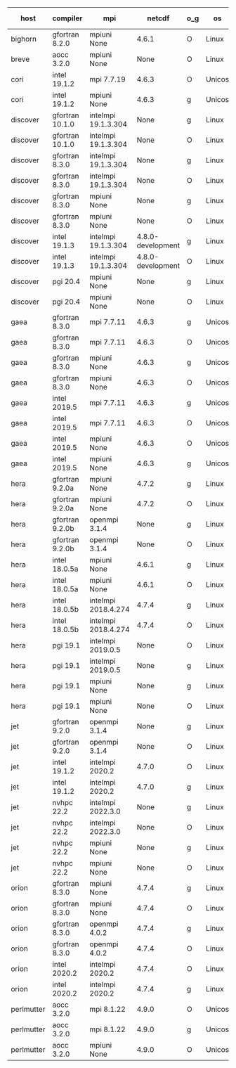 

| host     | compiler                              | mpi                      | netcdf        | o_g        | os       | build       | u_pass          | u_fail          | s_pass            | s_fail            | e_pass             | e_fail             | nuopc_pass       | nuopc_fail       | artifacts link          |
|----------|---------------------------------------|--------------------------|---------------|------------|----------|-------------|-----------------|-----------------|-------------------|-------------------|--------------------|--------------------|------------------|------------------|-------------------------|
| bighorn | gfortran 8.2.0 | mpiuni None  | 4.6.1  | O | Linux | PASS | 12317 | 0 | 8 | 0 | 43 | 0 | None | None | <a href="https://github.com/esmf-org/esmf-test-artifacts/tree/db448048090b2995a5441dfdab9373b720ee797a/patch_8.4.1/gfortran/8.2.0/O/mpiuni/None" target="_blank">db44804</a> | 
| breve | aocc 3.2.0 | mpiuni None  | None  | O | Linux | PASS | None | None | None | None | None | None | None | None | <a href="https://github.com/esmf-org/esmf-test-artifacts/tree/ff04dca4648d46da614de9c4a7405705cba10c6f/patch_8.4.1/aocc/3.2.0/O/mpiuni/None" target="_blank">ff04dca</a> | 
| cori | intel 19.1.2 | mpi 7.7.19  | 4.6.3  | O | Unicos | PASS | None | None | None | None | None | None | None | None | <a href="https://github.com/esmf-org/esmf-test-artifacts/tree/58fa73c8844d92f6f952d6c2016aef8d0b5a6551/patch_8.4.1/intel/19.1.2/O/mpi/7.7.19" target="_blank">58fa73c</a> | 
| cori | intel 19.1.2 | mpiuni None  | 4.6.3  | g | Unicos | PASS | None | None | None | None | None | None | None | None | <a href="https://github.com/esmf-org/esmf-test-artifacts/tree/8211596612302033a6be116cd09955a05df21e3e/patch_8.4.1/intel/19.1.2/g/mpiuni/None" target="_blank">8211596</a> | 
| discover | gfortran 10.1.0 | intelmpi 19.1.3.304  | None  | g | Linux | PASS | 13858 | 15 | 49 | 0 | 80 | 0 | 52 | 0 | <a href="https://github.com/esmf-org/esmf-test-artifacts/tree/be875de87825a2127d90bdff68c7411c70f7ad30/patch_8.4.1/gfortran/10.1.0/g/intelmpi/19.1.3.304" target="_blank">be875de</a> | 
| discover | gfortran 10.1.0 | intelmpi 19.1.3.304  | None  | O | Linux | PASS | 13858 | 15 | 49 | 0 | 80 | 0 | 52 | 0 | <a href="https://github.com/esmf-org/esmf-test-artifacts/tree/6564f9476baf926075b9003dc0d7bf9c692afc2a/patch_8.4.1/gfortran/10.1.0/O/intelmpi/19.1.3.304" target="_blank">6564f94</a> | 
| discover | gfortran 8.3.0 | intelmpi 19.1.3.304  | None  | g | Linux | PASS | 13858 | 15 | 49 | 0 | 80 | 0 | 52 | 0 | <a href="https://github.com/esmf-org/esmf-test-artifacts/tree/55ed15e958a5b587b24940f1828b40e693d93663/patch_8.4.1/gfortran/8.3.0/g/intelmpi/19.1.3.304" target="_blank">55ed15e</a> | 
| discover | gfortran 8.3.0 | intelmpi 19.1.3.304  | None  | O | Linux | PASS | 13858 | 15 | 49 | 0 | 80 | 0 | 52 | 0 | <a href="https://github.com/esmf-org/esmf-test-artifacts/tree/47054e5aac897bcc08276bea627ac42c20468fec/patch_8.4.1/gfortran/8.3.0/O/intelmpi/19.1.3.304" target="_blank">47054e5</a> | 
| discover | gfortran 8.3.0 | mpiuni None  | None  | g | Linux | PASS | 12317 | 0 | 8 | 0 | 43 | 0 | None | None | <a href="https://github.com/esmf-org/esmf-test-artifacts/tree/85e73abca36adf0c4e8c9b7f096dcdb5c51f90cf/patch_8.4.1/gfortran/8.3.0/g/mpiuni/None" target="_blank">85e73ab</a> | 
| discover | gfortran 8.3.0 | mpiuni None  | None  | O | Linux | PASS | 12317 | 0 | 8 | 0 | 43 | 0 | None | None | <a href="https://github.com/esmf-org/esmf-test-artifacts/tree/464435663d4c97833fd7004529b48a61d9b10149/patch_8.4.1/gfortran/8.3.0/O/mpiuni/None" target="_blank">4644356</a> | 
| discover | intel 19.1.3 | intelmpi 19.1.3.304  | 4.8.0-development  | g | Linux | PASS | None | None | None | None | None | None | 0 | 52 | <a href="https://github.com/esmf-org/esmf-test-artifacts/tree/44d44e91a82a670eada32ffdcae8eb91486a3a21/patch_8.4.1/intel/19.1.3/g/intelmpi/19.1.3.304" target="_blank">44d44e9</a> | 
| discover | intel 19.1.3 | intelmpi 19.1.3.304  | 4.8.0-development  | O | Linux | PASS | None | None | None | None | None | None | 0 | 52 | <a href="https://github.com/esmf-org/esmf-test-artifacts/tree/c5b6626395b3428c0bd06736a05a2ae15ebe60d0/patch_8.4.1/intel/19.1.3/O/intelmpi/19.1.3.304" target="_blank">c5b6626</a> | 
| discover | pgi 20.4 | mpiuni None  | None  | g | Linux | PASS | None | None | None | None | None | None | None | None | <a href="https://github.com/esmf-org/esmf-test-artifacts/tree/7b1782c069baffd0b5dbfb45405b18529ae8777c/patch_8.4.1/pgi/20.4/g/mpiuni/None" target="_blank">7b1782c</a> | 
| discover | pgi 20.4 | mpiuni None  | None  | O | Linux | PASS | None | None | None | None | None | None | None | None | <a href="https://github.com/esmf-org/esmf-test-artifacts/tree/74d011abecdf04f6d736ae9604c8f2ead56018e3/patch_8.4.1/pgi/20.4/O/mpiuni/None" target="_blank">74d011a</a> | 
| gaea | gfortran 8.3.0 | mpi 7.7.11  | 4.6.3  | g | Unicos | PASS | 13872 | 1 | 49 | 0 | 80 | 0 | 47 | 5 | <a href="https://github.com/esmf-org/esmf-test-artifacts/tree/76761fe70b37fdc280a26e3b92e247ed10d9d24f/patch_8.4.1/gfortran/8.3.0/g/mpi/7.7.11" target="_blank">76761fe</a> | 
| gaea | gfortran 8.3.0 | mpi 7.7.11  | 4.6.3  | O | Unicos | PASS | 13872 | 1 | 49 | 0 | 80 | 0 | 47 | 5 | <a href="https://github.com/esmf-org/esmf-test-artifacts/tree/f4e34ecf4b99563ea25bd02bde33a66092bd4c68/patch_8.4.1/gfortran/8.3.0/O/mpi/7.7.11" target="_blank">f4e34ec</a> | 
| gaea | gfortran 8.3.0 | mpiuni None  | 4.6.3  | g | Unicos | PASS | 12317 | 0 | 8 | 0 | 43 | 0 | None | None | <a href="https://github.com/esmf-org/esmf-test-artifacts/tree/ce9462d20037c9c6ef6b49ee7524253a9018d355/patch_8.4.1/gfortran/8.3.0/g/mpiuni/None" target="_blank">ce9462d</a> | 
| gaea | gfortran 8.3.0 | mpiuni None  | 4.6.3  | O | Unicos | PASS | 12317 | 0 | 8 | 0 | 43 | 0 | None | None | <a href="https://github.com/esmf-org/esmf-test-artifacts/tree/f11a004a5565a70db75d94cc2154f73da52cc51f/patch_8.4.1/gfortran/8.3.0/O/mpiuni/None" target="_blank">f11a004</a> | 
| gaea | intel 2019.5 | mpi 7.7.11  | 4.6.3  | g | Unicos | PASS | 13873 | 0 | 49 | 0 | 80 | 0 | 47 | 5 | <a href="https://github.com/esmf-org/esmf-test-artifacts/tree/16f9b8ab21b26c0222e97d9ab1a987be284741a1/patch_8.4.1/intel/2019.5/g/mpi/7.7.11" target="_blank">16f9b8a</a> | 
| gaea | intel 2019.5 | mpi 7.7.11  | 4.6.3  | O | Unicos | PASS | 13873 | 0 | 49 | 0 | 80 | 0 | 47 | 5 | <a href="https://github.com/esmf-org/esmf-test-artifacts/tree/cd580e0238181df32b648526994ed10b845aa257/patch_8.4.1/intel/2019.5/O/mpi/7.7.11" target="_blank">cd580e0</a> | 
| gaea | intel 2019.5 | mpiuni None  | 4.6.3  | O | Unicos | PASS | 12317 | 0 | 8 | 0 | 43 | 0 | None | None | <a href="https://github.com/esmf-org/esmf-test-artifacts/tree/b1ebe0e8fe30e46a59b17a8a54c1ed9f50da3422/patch_8.4.1/intel/2019.5/O/mpiuni/None" target="_blank">b1ebe0e</a> | 
| gaea | intel 2019.5 | mpiuni None  | 4.6.3  | g | Unicos | PASS | 12317 | 0 | 8 | 0 | 43 | 0 | None | None | <a href="https://github.com/esmf-org/esmf-test-artifacts/tree/0877114bf0e9f94c032e403505b95e66ca362d15/patch_8.4.1/intel/2019.5/g/mpiuni/None" target="_blank">0877114</a> | 
| hera | gfortran 9.2.0a | mpiuni None  | 4.7.2  | g | Linux | PASS | 12317 | 0 | 8 | 0 | 43 | 0 | None | None | <a href="https://github.com/esmf-org/esmf-test-artifacts/tree/c9c96edd0f570d69433a733948e52f475ea14461/patch_8.4.1/gfortran/9.2.0a/g/mpiuni/None" target="_blank">c9c96ed</a> | 
| hera | gfortran 9.2.0a | mpiuni None  | 4.7.2  | O | Linux | PASS | 12317 | 0 | 8 | 0 | 43 | 0 | None | None | <a href="https://github.com/esmf-org/esmf-test-artifacts/tree/54d559ab5c8224a6c28060dad8efa4df5054df46/patch_8.4.1/gfortran/9.2.0a/O/mpiuni/None" target="_blank">54d559a</a> | 
| hera | gfortran 9.2.0b | openmpi 3.1.4  | None  | g | Linux | PASS | 13873 | 0 | 49 | 0 | 80 | 0 | 52 | 0 | <a href="https://github.com/esmf-org/esmf-test-artifacts/tree/2789a4a05edef25d9239c6ac03dcbce1f12f0db7/patch_8.4.1/gfortran/9.2.0b/g/openmpi/3.1.4" target="_blank">2789a4a</a> | 
| hera | gfortran 9.2.0b | openmpi 3.1.4  | None  | O | Linux | PASS | 13873 | 0 | 49 | 0 | 80 | 0 | 52 | 0 | <a href="https://github.com/esmf-org/esmf-test-artifacts/tree/a7f504842ff13375526f906b336e5a7ac6de4324/patch_8.4.1/gfortran/9.2.0b/O/openmpi/3.1.4" target="_blank">a7f5048</a> | 
| hera | intel 18.0.5a | mpiuni None  | 4.6.1  | g | Linux | PASS | 12317 | 0 | 8 | 0 | 43 | 0 | None | None | <a href="https://github.com/esmf-org/esmf-test-artifacts/tree/5535f02bfe5e8d95c424c452e9e552434a62c22d/patch_8.4.1/intel/18.0.5a/g/mpiuni/None" target="_blank">5535f02</a> | 
| hera | intel 18.0.5a | mpiuni None  | 4.6.1  | O | Linux | PASS | None | None | None | None | None | None | None | None | <a href="https://github.com/esmf-org/esmf-test-artifacts/tree/4fac7b3a436454441d0e959a4c5d42b49a8bbd6d/patch_8.4.1/intel/18.0.5a/O/mpiuni/None" target="_blank">4fac7b3</a> | 
| hera | intel 18.0.5b | intelmpi 2018.4.274  | 4.7.4  | g | Linux | PASS | None | None | None | None | None | None | None | None | <a href="https://github.com/esmf-org/esmf-test-artifacts/tree/d60f7e98fc88a647f9ec0431a86e6b6c00ba0708/patch_8.4.1/intel/18.0.5b/g/intelmpi/2018.4.274" target="_blank">d60f7e9</a> | 
| hera | intel 18.0.5b | intelmpi 2018.4.274  | 4.7.4  | O | Linux | PASS | 13873 | 0 | 49 | 0 | 80 | 0 | 52 | 0 | <a href="https://github.com/esmf-org/esmf-test-artifacts/tree/4e126b40a1d26c96d636bdc734a5a192623b3504/patch_8.4.1/intel/18.0.5b/O/intelmpi/2018.4.274" target="_blank">4e126b4</a> | 
| hera | pgi 19.1 | intelmpi 2019.0.5  | None  | O | Linux | PASS | None | None | None | None | None | None | None | None | <a href="https://github.com/esmf-org/esmf-test-artifacts/tree/337178ab74dc3612be52a8fd68d0780e2f5b1104/patch_8.4.1/pgi/19.1/O/intelmpi/2019.0.5" target="_blank">337178a</a> | 
| hera | pgi 19.1 | intelmpi 2019.0.5  | None  | g | Linux | PASS | None | None | None | None | None | None | None | None | <a href="https://github.com/esmf-org/esmf-test-artifacts/tree/b6948ae063626093c74d2299313da2e19948008c/patch_8.4.1/pgi/19.1/g/intelmpi/2019.0.5" target="_blank">b6948ae</a> | 
| hera | pgi 19.1 | mpiuni None  | None  | g | Linux | PASS | None | None | None | None | None | None | None | None | <a href="https://github.com/esmf-org/esmf-test-artifacts/tree/d1589966d089b37ce70d6a7022e33ce19b263acf/patch_8.4.1/pgi/19.1/g/mpiuni/None" target="_blank">d158996</a> | 
| hera | pgi 19.1 | mpiuni None  | None  | O | Linux | PASS | None | None | None | None | None | None | None | None | <a href="https://github.com/esmf-org/esmf-test-artifacts/tree/ef60e598165599108e9ae345d83a3cebcaea5365/patch_8.4.1/pgi/19.1/O/mpiuni/None" target="_blank">ef60e59</a> | 
| jet | gfortran 9.2.0 | openmpi 3.1.4  | None  | g | Linux | PASS | 13873 | 0 | 49 | 0 | 80 | 0 | 52 | 0 | <a href="https://github.com/esmf-org/esmf-test-artifacts/tree/6fc36e1e5208b7568aecc5c408ee4a83c1a6e089/patch_8.4.1/gfortran/9.2.0/g/openmpi/3.1.4" target="_blank">6fc36e1</a> | 
| jet | gfortran 9.2.0 | openmpi 3.1.4  | None  | O | Linux | PASS | 13873 | 0 | 49 | 0 | 80 | 0 | 52 | 0 | <a href="https://github.com/esmf-org/esmf-test-artifacts/tree/90d952113d762b5d85c2bc70a3462926b6e06af9/patch_8.4.1/gfortran/9.2.0/O/openmpi/3.1.4" target="_blank">90d9521</a> | 
| jet | intel 19.1.2 | intelmpi 2020.2  | 4.7.0  | O | Linux | PASS | None | None | None | None | None | None | None | None | <a href="https://github.com/esmf-org/esmf-test-artifacts/tree/a2d463fbe6b9f6f098340add553a7ae44892c161/patch_8.4.1/intel/19.1.2/O/intelmpi/2020.2" target="_blank">a2d463f</a> | 
| jet | intel 19.1.2 | intelmpi 2020.2  | 4.7.0  | g | Linux | PASS | None | None | None | None | None | None | None | None | <a href="https://github.com/esmf-org/esmf-test-artifacts/tree/324182e252f77f3621d402c964e233d12ce4cefc/patch_8.4.1/intel/19.1.2/g/intelmpi/2020.2" target="_blank">324182e</a> | 
| jet | nvhpc 22.2 | intelmpi 2022.3.0  | None  | g | Linux | PASS | 12998 | 875 | 35 | 14 | 66 | 14 | 0 | 0 | <a href="https://github.com/esmf-org/esmf-test-artifacts/tree/ec040deb3289db028de26608f96860aa7957bddd/patch_8.4.1/nvhpc/22.2/g/intelmpi/2022.3.0" target="_blank">ec040de</a> | 
| jet | nvhpc 22.2 | intelmpi 2022.3.0  | None  | O | Linux | PASS | 13046 | 827 | 37 | 12 | 68 | 12 | 0 | 0 | <a href="https://github.com/esmf-org/esmf-test-artifacts/tree/5f62569584b87bf6f9ba25818ddc37017e07b622/patch_8.4.1/nvhpc/22.2/O/intelmpi/2022.3.0" target="_blank">5f62569</a> | 
| jet | nvhpc 22.2 | mpiuni None  | None  | g | Linux | PASS | 11692 | 625 | 4 | 4 | 40 | 3 | None | None | <a href="https://github.com/esmf-org/esmf-test-artifacts/tree/53686a19a5466365c695349fe69ccc7b6641f979/patch_8.4.1/nvhpc/22.2/g/mpiuni/None" target="_blank">53686a1</a> | 
| jet | nvhpc 22.2 | mpiuni None  | None  | O | Linux | PASS | 11692 | 625 | 6 | 2 | 40 | 3 | None | None | <a href="https://github.com/esmf-org/esmf-test-artifacts/tree/b5526f7dcd59ce8372fc124eaf9a2dff64ee0015/patch_8.4.1/nvhpc/22.2/O/mpiuni/None" target="_blank">b5526f7</a> | 
| orion | gfortran 8.3.0 | mpiuni None  | 4.7.4  | g | Linux | PASS | None | None | None | None | None | None | None | None | <a href="https://github.com/esmf-org/esmf-test-artifacts/tree/ab24ad91110610876bc72dce3610c484cc3cb4a8/patch_8.4.1/gfortran/8.3.0/g/mpiuni/None" target="_blank">ab24ad9</a> | 
| orion | gfortran 8.3.0 | mpiuni None  | 4.7.4  | O | Linux | PASS | 12317 | 0 | 8 | 0 | 43 | 0 | None | None | <a href="https://github.com/esmf-org/esmf-test-artifacts/tree/436b8a5cfa7d0fe57467c93e3d2f3d01b433c25e/patch_8.4.1/gfortran/8.3.0/O/mpiuni/None" target="_blank">436b8a5</a> | 
| orion | gfortran 8.3.0 | openmpi 4.0.2  | 4.7.4  | g | Linux | PASS | None | None | None | None | None | None | None | None | <a href="https://github.com/esmf-org/esmf-test-artifacts/tree/81d98268ef95144b0fabad50c7e8dc792aea453f/patch_8.4.1/gfortran/8.3.0/g/openmpi/4.0.2" target="_blank">81d9826</a> | 
| orion | gfortran 8.3.0 | openmpi 4.0.2  | 4.7.4  | O | Linux | PASS | None | None | None | None | None | None | None | None | <a href="https://github.com/esmf-org/esmf-test-artifacts/tree/9c148acae94ec22a550fc9c4f3564b3ce24ccc92/patch_8.4.1/gfortran/8.3.0/O/openmpi/4.0.2" target="_blank">9c148ac</a> | 
| orion | intel 2020.2 | intelmpi 2020.2  | 4.7.4  | O | Linux | PASS | None | None | None | None | None | None | None | None | <a href="https://github.com/esmf-org/esmf-test-artifacts/tree/3edc83fb49c96d774829e4bba080306ea08a3afe/patch_8.4.1/intel/2020.2/O/intelmpi/2020.2" target="_blank">3edc83f</a> | 
| orion | intel 2020.2 | intelmpi 2020.2  | 4.7.4  | g | Linux | PASS | None | None | None | None | None | None | None | None | <a href="https://github.com/esmf-org/esmf-test-artifacts/tree/8363ab1820dadf8b5d326dffbc06fa624d1f7cd5/patch_8.4.1/intel/2020.2/g/intelmpi/2020.2" target="_blank">8363ab1</a> | 
| perlmutter | aocc 3.2.0 | mpi 8.1.22  | 4.9.0  | O | Unicos | PASS | None | None | None | None | None | None | None | None | <a href="https://github.com/esmf-org/esmf-test-artifacts/tree/b4310b64678ea0d9f2d7d394e00e9ffb81cbd05d/patch_8.4.1/aocc/3.2.0/O/mpi/8.1.22" target="_blank">b4310b6</a> | 
| perlmutter | aocc 3.2.0 | mpi 8.1.22  | 4.9.0  | g | Unicos | PASS | None | None | None | None | None | None | None | None | <a href="https://github.com/esmf-org/esmf-test-artifacts/tree/0186aefb68bac0350180d5a21e3f8aacb31caa2e/patch_8.4.1/aocc/3.2.0/g/mpi/8.1.22" target="_blank">0186aef</a> | 
| perlmutter | aocc 3.2.0 | mpiuni None  | 4.9.0  | O | Unicos | PASS | None | None | None | None | None | None | None | None | <a href="https://github.com/esmf-org/esmf-test-artifacts/tree/f821615f942e8d2b88aaa9ead1add4ba81206011/patch_8.4.1/aocc/3.2.0/O/mpiuni/None" target="_blank">f821615</a> | 
